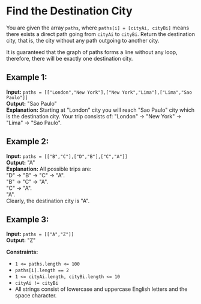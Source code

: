 # Find the Destination City

You are given the array `paths`, where `paths[i] = [cityAi, cityBi]` means there exists a direct path going from `cityAi` to `cityBi`. Return the destination city, that is, the city without any path outgoing to another city.

It is guaranteed that the graph of paths forms a line without any loop, therefore, there will be exactly one destination city.

## Example 1:

**Input:** `paths = [["London","New York"],["New York","Lima"],["Lima","Sao Paulo"]]`  
**Output:** "Sao Paulo"  
**Explanation:** Starting at "London" city you will reach "Sao Paulo" city which is the destination city. Your trip consists of: "London" -> "New York" -> "Lima" -> "Sao Paulo".

## Example 2:

**Input:** `paths = [["B","C"],["D","B"],["C","A"]]`  
**Output:** "A"  
**Explanation:** All possible trips are:  
"D" -> "B" -> "C" -> "A".  
"B" -> "C" -> "A".  
"C" -> "A".  
"A".  
Clearly, the destination city is "A".

## Example 3:

**Input:** `paths = [["A","Z"]]`  
**Output:** "Z"

**Constraints:**
- `1 <= paths.length <= 100`
- `paths[i].length == 2`
- `1 <= cityAi.length, cityBi.length <= 10`
- `cityAi != cityBi`
- All strings consist of lowercase and uppercase English letters and the space character.
